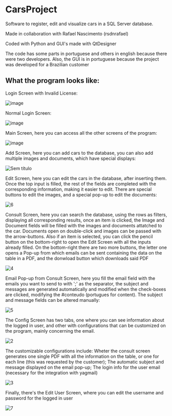 # CarsProject
Software to register, edit and visualize cars in a SQL Server database.

Made in collaboration with Rafael Nascimento (rsdnrafael)

Coded with Python and GUI's made with QtDesigner

The code has some parts in portuguese and others in english because there were two developers. Also, the GUI is in portuguese because the project was developed for a Brazilian customer 


## What the program looks like:

Login Screen with Invalid License:

![image](https://user-images.githubusercontent.com/92460628/156687620-5134011a-46cb-4feb-910b-1f23c5915b06.png)


Normal Login Screen:

![image](https://user-images.githubusercontent.com/92460628/156687746-f5e95b08-c937-4a10-bb09-073dd45f479e.png)


Main Screen, here you can access all the other screens of the program:

![image](https://user-images.githubusercontent.com/92460628/156687821-3dd2b4ad-ea6c-4b68-9989-3c72b249180a.png)


Add Screen, here you can add cars to the database, you can also add multiple images and documents, which have special displays:

![Sem título](https://user-images.githubusercontent.com/92460628/156691168-1b221110-e540-4167-bdc5-5f98fab24f5b.png)


Edit Screen, here you can edit the cars in the database, after inserting them. Once the top input is filled, the rest of the fields are completed with the corresponding information, making it easier to edit. There are special buttons to edit the images, and a special pop-up to edit the documents:

![6](https://user-images.githubusercontent.com/92460628/156691595-94348bc6-a1d2-44fe-87c9-e964b207b233.png)


Consult Screen, here you can search the database, using the rows as filters, displaying all corresponding results, once an item is clicked, the Image and Document fields will be filled with the images and documents attatched to the car. Documents open on double-click and images can be passed with the arrow-buttons.
Also if an item is selected, you can click the pencil button on the bottom-right to open the Edit Screen with all the inputs already filled.
On the bottom-right there are two more buttons, the letter one opens a Pop-up from which emails can be sent containing the data on the table in a PDF, and the donwload button which downloads said PDF

![4](https://user-images.githubusercontent.com/92460628/156690950-ec081b92-f7ba-4d1f-bccf-143e97436a59.png)


Email Pop-up from Consult Screen, here you fill the email field with the emails you want to send to with ';' as the separator, the subject and messages are generated automatically and modified when the check-boxes are clicked, modifying the #conteudo (portugues for content). The subject and message fields can be altered manually:

![5](https://user-images.githubusercontent.com/92460628/156692289-b767c2b5-729f-4905-97c4-f1d1f5dff964.png)


The Config Screen has two tabs, one where you can see information about the logged in user, and other with configurations that can be customized on the program, mainly concerning the email.

![2](https://user-images.githubusercontent.com/92460628/156693099-2c2f3835-483d-40a8-ad72-f42eab216f9d.png)

The customizable configurations include: Wheter the consult screen generates one single PDF with all the information on the table, or one for each line (this was requested by the customer); The automatic subject and message displayed on the email pop-up; The login info for the user email (necessary for the integration with yagmail)

![3](https://user-images.githubusercontent.com/92460628/156693116-a1efb906-c887-4167-b5b7-5d3fc13afc52.png)


Finally, there's the Edit User Screen, where you can edit the username and password for the logged in user

![7](https://user-images.githubusercontent.com/92460628/156693518-956514bd-0795-4ff8-9ad7-686db3a93340.png)


